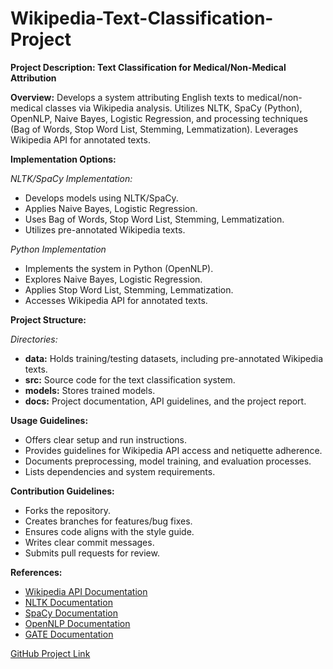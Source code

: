 # Wikipedia-Text-Classification-Project

**Project Description: Text Classification for Medical/Non-Medical Attribution**

**Overview:**
Develops a system attributing English texts to medical/non-medical classes via Wikipedia analysis. Utilizes NLTK, SpaCy (Python), OpenNLP, Naive Bayes, Logistic Regression, and processing techniques (Bag of Words, Stop Word List, Stemming, Lemmatization). Leverages Wikipedia API for annotated texts.

**Implementation Options:**

*NLTK/SpaCy Implementation:*
- Develops models using NLTK/SpaCy.
- Applies Naive Bayes, Logistic Regression.
- Uses Bag of Words, Stop Word List, Stemming, Lemmatization.
- Utilizes pre-annotated Wikipedia texts.

*Python Implementation*
- Implements the system in Python (OpenNLP).
- Explores Naive Bayes, Logistic Regression.
- Applies Stop Word List, Stemming, Lemmatization.
- Accesses Wikipedia API for annotated texts.

**Project Structure:**

*Directories:*
- **data:** Holds training/testing datasets, including pre-annotated Wikipedia texts.
- **src:** Source code for the text classification system.
- **models:** Stores trained models.
- **docs:** Project documentation, API guidelines, and the project report.

**Usage Guidelines:**
- Offers clear setup and run instructions.
- Provides guidelines for Wikipedia API access and netiquette adherence.
- Documents preprocessing, model training, and evaluation processes.
- Lists dependencies and system requirements.

**Contribution Guidelines:**
- Forks the repository.
- Creates branches for features/bug fixes.
- Ensures code aligns with the style guide.
- Writes clear commit messages.
- Submits pull requests for review.

**References:**
- [Wikipedia API Documentation](https://www.mediawiki.org/wiki/API:Main_page)
- [NLTK Documentation](https://www.nltk.org/)
- [SpaCy Documentation](https://spacy.io/)
- [OpenNLP Documentation](https://opennlp.apache.org/)
- [GATE Documentation](https://gate.ac.uk/)

[GitHub Project Link](#)
